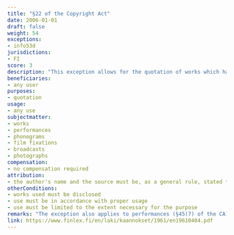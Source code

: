 ```yaml
---
title: "§22 of the Copyright Act"
date: 2006-01-01
draft: false
weight: 54
exceptions:
- info53d
jurisdictions:
- FI
score: 3
description: "This exception allows for the quotation of works which have been disclosed to the public, in accordance with proper usage and to the extent necessary for the purpose." 
beneficiaries:
- any user
purposes: 
- quotation
usage:
- any use
subjectmatter:
- works
- performances
- phonograms
- film fixations
- broadcasts
- photographs
compensation:
- no compensation required
attribution:
- the author's name and the source must be, as a general rule, stated to the extent and in the manner required by proper usage
otherConditions: 
- works used must be disclosed
- use must be in accordance with proper usage
- use must be limited to the extent necessary for the purpose
remarks: "The exception also applies to performances (§45(7) of the CA); sound recordings (§46(3) of the CA); film fixations (§46a(3) of the CA); broadcasts (§48(4) of the CA) and photographs (§49a(3) of the CA).<br /><br />§11(2) requires that when a work is used publicly under an exception, the author's name and the source must be, as a general rule, stated to the extent and in the manner required by proper usage. It also requires that the work must not be altered more than necessary for the intended use."
link: https://www.finlex.fi/en/laki/kaannokset/1961/en19610404.pdf
---
```

